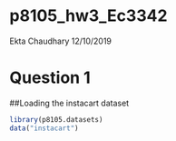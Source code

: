 p8105\_hw3\_Ec3342
================
Ekta Chaudhary
12/10/2019

# Question 1

\#\#Loading the instacart dataset

``` r
library(p8105.datasets)
data("instacart")
```
